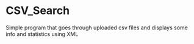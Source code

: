 # CSV_Search
Simple program that goes through uploaded csv files and displays some info and statistics using XML
